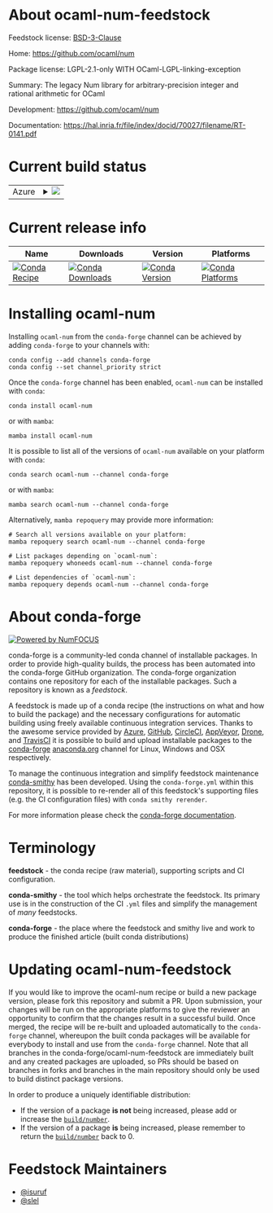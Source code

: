 About ocaml-num-feedstock
=========================

Feedstock license: [BSD-3-Clause](https://github.com/conda-forge/ocaml-num-feedstock/blob/main/LICENSE.txt)

Home: https://github.com/ocaml/num

Package license: LGPL-2.1-only WITH OCaml-LGPL-linking-exception

Summary: The legacy Num library for arbitrary-precision integer and rational arithmetic for OCaml

Development: https://github.com/ocaml/num

Documentation: https://hal.inria.fr/file/index/docid/70027/filename/RT-0141.pdf

Current build status
====================


<table>
    
  <tr>
    <td>Azure</td>
    <td>
      <details>
        <summary>
          <a href="https://dev.azure.com/conda-forge/feedstock-builds/_build/latest?definitionId=6267&branchName=main">
            <img src="https://dev.azure.com/conda-forge/feedstock-builds/_apis/build/status/ocaml-num-feedstock?branchName=main">
          </a>
        </summary>
        <table>
          <thead><tr><th>Variant</th><th>Status</th></tr></thead>
          <tbody><tr>
              <td>linux_64</td>
              <td>
                <a href="https://dev.azure.com/conda-forge/feedstock-builds/_build/latest?definitionId=6267&branchName=main">
                  <img src="https://dev.azure.com/conda-forge/feedstock-builds/_apis/build/status/ocaml-num-feedstock?branchName=main&jobName=linux&configuration=linux%20linux_64_" alt="variant">
                </a>
              </td>
            </tr><tr>
              <td>osx_64</td>
              <td>
                <a href="https://dev.azure.com/conda-forge/feedstock-builds/_build/latest?definitionId=6267&branchName=main">
                  <img src="https://dev.azure.com/conda-forge/feedstock-builds/_apis/build/status/ocaml-num-feedstock?branchName=main&jobName=osx&configuration=osx%20osx_64_" alt="variant">
                </a>
              </td>
            </tr>
          </tbody>
        </table>
      </details>
    </td>
  </tr>
</table>

Current release info
====================

| Name | Downloads | Version | Platforms |
| --- | --- | --- | --- |
| [![Conda Recipe](https://img.shields.io/badge/recipe-ocaml--num-green.svg)](https://anaconda.org/conda-forge/ocaml-num) | [![Conda Downloads](https://img.shields.io/conda/dn/conda-forge/ocaml-num.svg)](https://anaconda.org/conda-forge/ocaml-num) | [![Conda Version](https://img.shields.io/conda/vn/conda-forge/ocaml-num.svg)](https://anaconda.org/conda-forge/ocaml-num) | [![Conda Platforms](https://img.shields.io/conda/pn/conda-forge/ocaml-num.svg)](https://anaconda.org/conda-forge/ocaml-num) |

Installing ocaml-num
====================

Installing `ocaml-num` from the `conda-forge` channel can be achieved by adding `conda-forge` to your channels with:

```
conda config --add channels conda-forge
conda config --set channel_priority strict
```

Once the `conda-forge` channel has been enabled, `ocaml-num` can be installed with `conda`:

```
conda install ocaml-num
```

or with `mamba`:

```
mamba install ocaml-num
```

It is possible to list all of the versions of `ocaml-num` available on your platform with `conda`:

```
conda search ocaml-num --channel conda-forge
```

or with `mamba`:

```
mamba search ocaml-num --channel conda-forge
```

Alternatively, `mamba repoquery` may provide more information:

```
# Search all versions available on your platform:
mamba repoquery search ocaml-num --channel conda-forge

# List packages depending on `ocaml-num`:
mamba repoquery whoneeds ocaml-num --channel conda-forge

# List dependencies of `ocaml-num`:
mamba repoquery depends ocaml-num --channel conda-forge
```


About conda-forge
=================

[![Powered by
NumFOCUS](https://img.shields.io/badge/powered%20by-NumFOCUS-orange.svg?style=flat&colorA=E1523D&colorB=007D8A)](https://numfocus.org)

conda-forge is a community-led conda channel of installable packages.
In order to provide high-quality builds, the process has been automated into the
conda-forge GitHub organization. The conda-forge organization contains one repository
for each of the installable packages. Such a repository is known as a *feedstock*.

A feedstock is made up of a conda recipe (the instructions on what and how to build
the package) and the necessary configurations for automatic building using freely
available continuous integration services. Thanks to the awesome service provided by
[Azure](https://azure.microsoft.com/en-us/services/devops/), [GitHub](https://github.com/),
[CircleCI](https://circleci.com/), [AppVeyor](https://www.appveyor.com/),
[Drone](https://cloud.drone.io/welcome), and [TravisCI](https://travis-ci.com/)
it is possible to build and upload installable packages to the
[conda-forge](https://anaconda.org/conda-forge) [anaconda.org](https://anaconda.org/)
channel for Linux, Windows and OSX respectively.

To manage the continuous integration and simplify feedstock maintenance
[conda-smithy](https://github.com/conda-forge/conda-smithy) has been developed.
Using the ``conda-forge.yml`` within this repository, it is possible to re-render all of
this feedstock's supporting files (e.g. the CI configuration files) with ``conda smithy rerender``.

For more information please check the [conda-forge documentation](https://conda-forge.org/docs/).

Terminology
===========

**feedstock** - the conda recipe (raw material), supporting scripts and CI configuration.

**conda-smithy** - the tool which helps orchestrate the feedstock.
                   Its primary use is in the construction of the CI ``.yml`` files
                   and simplify the management of *many* feedstocks.

**conda-forge** - the place where the feedstock and smithy live and work to
                  produce the finished article (built conda distributions)


Updating ocaml-num-feedstock
============================

If you would like to improve the ocaml-num recipe or build a new
package version, please fork this repository and submit a PR. Upon submission,
your changes will be run on the appropriate platforms to give the reviewer an
opportunity to confirm that the changes result in a successful build. Once
merged, the recipe will be re-built and uploaded automatically to the
`conda-forge` channel, whereupon the built conda packages will be available for
everybody to install and use from the `conda-forge` channel.
Note that all branches in the conda-forge/ocaml-num-feedstock are
immediately built and any created packages are uploaded, so PRs should be based
on branches in forks and branches in the main repository should only be used to
build distinct package versions.

In order to produce a uniquely identifiable distribution:
 * If the version of a package **is not** being increased, please add or increase
   the [``build/number``](https://docs.conda.io/projects/conda-build/en/latest/resources/define-metadata.html#build-number-and-string).
 * If the version of a package **is** being increased, please remember to return
   the [``build/number``](https://docs.conda.io/projects/conda-build/en/latest/resources/define-metadata.html#build-number-and-string)
   back to 0.

Feedstock Maintainers
=====================

* [@isuruf](https://github.com/isuruf/)
* [@slel](https://github.com/slel/)


